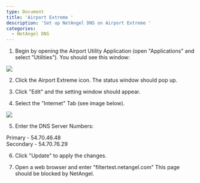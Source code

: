 ```yaml
---
type: Document
title: 'Airport Extreme '
description: 'Set up NetAngel DNS on Airport Extreme '
categories:
  - NetAngel DNS
---
```

1. Begin by opening the Airport Utility Application (open "Applications" and select "Utilities"). You should see this window:

![](/help/img/uploads/airportdns1.png)

2. Click the Airport Extreme icon. The status window should pop up.

3. Click "Edit" and the setting window should appear. 

4. Select the "Internet" Tab (see image below).

![](/help/img/uploads/airportdns2.png)

5. Enter the DNS Server Numbers:

Primary - 54.70.46.48\
Secondary - 54.70.76.29

6. Click "Update" to apply the changes.

7. Open a web browser and enter "filtertest.netangel.com" This page should be blocked by NetAngel.
